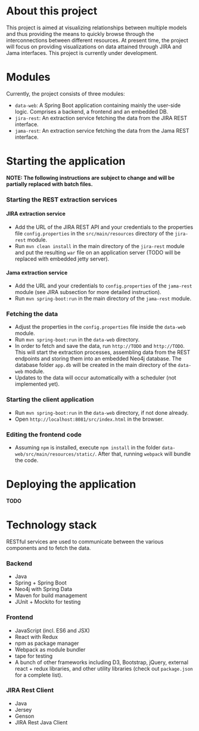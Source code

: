 # About this project
This project is aimed at visualizing relationships between multiple models and thus providing the means to quickly browse through the interconnections between different resources. At present time, the project will focus on providing visualizations on data attained through JIRA and Jama interfaces. This project is currently under development.

# Modules
Currently, the project consists of three modules:
- `data-web`: A Spring Boot application containing mainly the user-side logic. Comprises a backend, a frontend and an embedded DB.
- `jira-rest`: An extraction service fetching the data from the JIRA REST interface.
- `jama-rest`: An extraction service fetching the data from the Jama REST interface.

# Starting the application
**NOTE: The following instructions are subject to change and will be partially replaced with batch files.**
### Starting the REST extraction services
#### JIRA extraction service
- Add the URL of the JIRA REST API and your credentials to the properties file `config.properties` in the `src/main/resources` directory of the `jira-rest` module.
- Run `mvn clean install` in the main directory of the `jira-rest` module and put the resulting `war` file on an application server (TODO will be replaced with embedded jetty server).

#### Jama extraction service
- Add the URL and your credentials to `config.properties` of the `jama-rest` module (see JIRA subsection for more detailed instruction).
- Run `mvn spring-boot:run` in the main directory of the `jama-rest` module.

### Fetching the data
- Adjust the properties in the `config.properties` file inside the `data-web` module.
- Run `mvn spring-boot:run` in the `data-web` directory.
- In order to fetch and save the data, run `http://TODO` and `http://TODO`. This will start the extraction processes, assembling data from the REST endpoints and storing them into an embedded Neo4j database. The database folder `app.db` will be created in the main directory of the `data-web` module.
- Updates to the data will occur automatically with a scheduler (not implemented yet).

### Starting the client application
- Run `mvn spring-boot:run` in the `data-web` directory, if not done already.
- Open `http://localhost:8081/src/index.html` in the browser.

### Editing the frontend code
- Assuming `npm` is installed, execute `npm install` in the folder `data-web/src/main/resources/static/`. After that, running `webpack` will bundle the code.

# Deploying the application
**TODO**

# Technology stack
RESTful services are used to communicate between the various components and to fetch the data.
### Backend
- Java
- Spring + Spring Boot
- Neo4j with Spring Data
- Maven for build management
- JUnit + Mockito for testing

### Frontend
- JavaScript (incl. ES6 and JSX)
- React with Redux
- npm as package manager
- Webpack as module bundler
- tape for testing
- A bunch of other frameworks including D3, Bootstrap, jQuery, external react + redux libraries, and other utility libraries (check out `package.json` for a complete list).

### JIRA Rest Client
- Java
- Jersey
- Genson
- JIRA Rest Java Client
